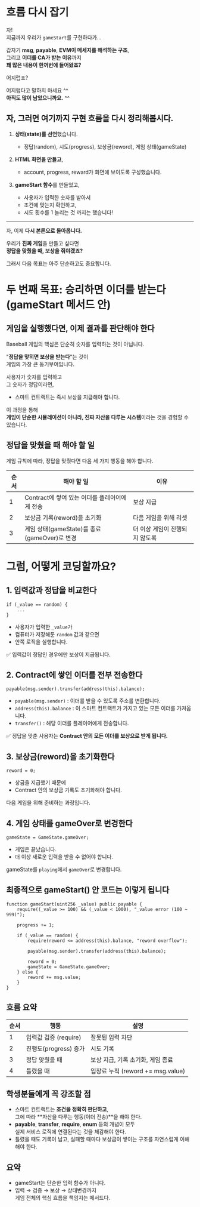 # 흐름 다시 잡기

자!  
지금까지 우리가 `gameStart`를 구현하다가…

갑자기 **msg**, **payable**, **EVM이 메세지를 해석하는 구조**,  
그리고 **이더를 CA가 받는 이유**까지  
**꽤 많은 내용이 한꺼번에 들어왔죠?**

어지럽죠?

어지럽다고 말하지 마세요 ^^  
**아직도 많이 남았으니까요.** ^^

## 자, 그러면 여기까지 **구현 흐름을 다시 정리**해봅시다.

1. **상태(state)를 선언**했습니다.

   - 정답(random), 시도(progress), 보상금(reword), 게임 상태(gameState)

2. **HTML 화면을 만들고**,

   - account, progress, reward가 화면에 보이도록 구성했습니다.

3. **gameStart 함수**를 만들었고,

   - 사용자가 입력한 숫자를 받아서
   - 조건에 맞는지 확인하고,
   - 시도 횟수를 1 늘리는 것 까지는 했습니다!

---

자, 이제 **다시 본론으로 돌아옵니다.**

우리가 **진짜 게임**을 만들고 싶다면  
**정답을 맞췄을 때, 보상을 줘야겠죠?**

그래서 다음 목표는 아주 단순하고도 중요합니다.

# **두 번째 목표: 승리하면 이더를 받는다 (gameStart 메서드 안)**

## 게임을 실행했다면, 이제 결과를 판단해야 한다

Baseball 게임의 핵심은 단순히 숫자를 입력하는 것이 아닙니다.

"**정답을 맞히면 보상을 받는다**"는 것이  
게임의 가장 큰 동기부여입니다.

사용자가 숫자를 입력하고  
그 숫자가 정답이라면,

- 스마트 컨트랙트는 즉시 보상을 지급해야 합니다.

이 과정을 통해  
**게임이 단순한 시뮬레이션이 아니라, 진짜 자산을 다루는 시스템**이라는 것을 경험할 수 있습니다.

## 정답을 맞췄을 때 해야 할 일

게임 규칙에 따라, 정답을 맞췄다면 다음 세 가지 행동을 해야 합니다.

| 순서 | 해야 할 일                                    | 이유                           |
| ---- | --------------------------------------------- | ------------------------------ |
| 1    | Contract에 쌓여 있는 이더를 플레이어에게 전송 | 보상 지급                      |
| 2    | 보상금 기록(reword)을 초기화                  | 다음 게임을 위해 리셋          |
| 3    | 게임 상태(gameState)를 종료(gameOver)로 변경  | 더 이상 게임이 진행되지 않도록 |

# **그럼, 어떻게 코딩할까요?**

## 1. 입력값과 정답을 비교한다

```solidity
if (_value == random) {
    ...
}
```

- 사용자가 입력한 `_value`가
- 컴퓨터가 저장해둔 `random` 값과 같으면
- 안쪽 로직을 실행합니다.

✅ 입력값이 정답인 경우에만 보상이 지급됩니다.

## 2. Contract에 쌓인 이더를 전부 전송한다

```solidity
payable(msg.sender).transfer(address(this).balance);
```

- `payable(msg.sender)` : 이더를 받을 수 있도록 주소를 변환합니다.
- `address(this).balance` : 이 스마트 컨트랙트가 가지고 있는 모든 이더를 가져옵니다.
- `transfer()` : 해당 이더를 플레이어에게 전송합니다.

✅ 정답을 맞춘 사용자는 **Contract 안의 모든 이더를 보상으로 받게 됩니다.**

## 3. 보상금(reword)을 초기화한다

```solidity
reword = 0;
```

- 상금을 지급했기 때문에
- Contract 안의 보상금 기록도 초기화해야 합니다.

다음 게임을 위해 준비하는 과정입니다.

## 4. 게임 상태를 gameOver로 변경한다

```solidity
gameState = GameState.gameOver;
```

- 게임은 끝났습니다.
- 더 이상 새로운 입력을 받을 수 없어야 합니다.

gameState를 `playing`에서 `gameOver`로 변경합니다.

## 최종적으로 gameStart() 안 코드는 이렇게 됩니다

```solidity
function gameStart(uint256 _value) public payable {
    require((_value >= 100) && (_value < 1000), "_value error (100 ~ 999)");

    progress += 1;

    if (_value == random) {
        require(reword <= address(this).balance, "reword overflow");

        payable(msg.sender).transfer(address(this).balance);

        reword = 0;
        gameState = GameState.gameOver;
    } else {
        reword += msg.value;
    }
}
```

## 흐름 요약

| 순서 | 행동                  | 설명                              |
| ---- | --------------------- | --------------------------------- |
| 1    | 입력값 검증 (require) | 잘못된 입력 차단                  |
| 2    | 진행도(progress) 증가 | 시도 기록                         |
| 3    | 정답 맞췄을 때        | 보상 지급, 기록 초기화, 게임 종료 |
| 4    | 틀렸을 때             | 입장료 누적 (reword += msg.value) |

## 학생분들에게 꼭 강조할 점

- 스마트 컨트랙트는 **조건을 정확히 판단하고**,  
  그에 따라 **자산을 다루는 행동(이더 전송)**을 해야 한다.
- **payable**, **transfer**, **require**, **enum** 등의 개념이 모두  
  실제 서비스 로직에 연결된다는 것을 체감해야 한다.
- 틀렸을 때도 기록이 남고, 실패할 때마다 보상금이 쌓이는 구조를 자연스럽게 이해해야 한다.

## 요약

- gameStart는 단순한 입력 함수가 아니다.
- 입력 → 검증 → 보상 → 상태변경까지  
  게임 전체의 핵심 흐름을 책임지는 메서드다.

